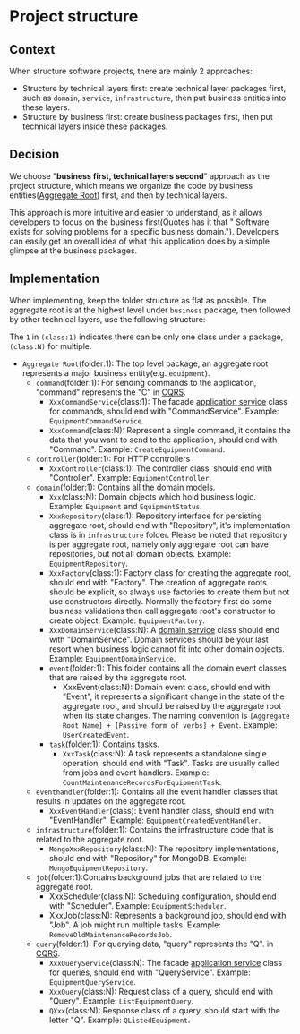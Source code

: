 # Project structure

## Context

When structure software projects, there are mainly 2 approaches:

- Structure by technical layers first: create technical layer packages first, such as `domain`, `service`,
  `infrastructure`, then put
  business entities into these layers.
- Structure by business first: create business packages first, then put technical layers inside these packages.

## Decision

We choose "**business first, technical layers second**" approach as the project structure, which means we organize the
code by business entities([Aggregate Root](https://martinfowler.com/bliki/DDD_Aggregate.html)) first, and then by
technical layers.

This approach is more intuitive and easier to understand, as it allows developers to focus on the business first(Quotes
has it that "
Software exists for solving problems for a specific business domain."). Developers can easily get an overall idea of
what this application
does
by a simple glimpse at the business packages.

## Implementation

When implementing, keep the folder structure as flat as possible. The aggregate root is at the highest level under
`business` package, then followed by other
technical layers, use the following structure:

The `1` in `(class:1)` indicates there can be only one class under a package, `(class:N)` for multiple.

- `Aggregate Root`(folder:1): The top level package, an aggregate root represents a major business entity(e.g.
  `equipment`).
    - `command`(folder:1): For sending commands to the application, "command" represents the "C"
      in [CQRS](https://microservices.io/patterns/data/cqrs.html).
        - `XxxCommandService`(class:1): The
          facade [application service](https://ddd-practitioners.com/home/glossary/application-service/)
          class for commands, should end with "CommandService". Example: `EquipmentCommandService`.
        - `XxxCommand`(class:N): Represent a single command, it contains the data that you want to send to the
          application, should end
          with "Command". Example: `CreateEquipmentCommand`.
    - `controller`(folder:1): For HTTP controllers
        - `XxxController`(class:1): The controller class, should end with "Controller". Example: `EquipmentController`.
    - `domain`(folder:1): Contains all the domain models.
        - `Xxx`(class:N): Domain objects which hold business logic. Example: `Equipment` and `EquipmentStatus`.
        - `XxxRepository`(class:1): Repository interface for persisting aggregate root, should end with "Repository",
          it's implementation
          class is in `infrastructure` folder. Please be noted that repository is per aggregate root, namely only
          aggregate root can have
          repositories, but not all domain objects. Example: `EquipmentRepository`.
        - `XxxFactory`(class:1): Factory class for creating the aggregate root, should end with "Factory". The creation
          of aggregate roots
          should be explicit, so always use factories to create them but not use constructors directly. Normally the
          factory first do some
          business validations then call aggregate root's constructor to create object. Example: `EquipmentFactory`.
        - `XxxDomainService`(class:N): A [domain service](https://ddd-practitioners.com/home/glossary/domain-service/)
          class should end
          with "DomainService". Domain services should be your last resort when business logic cannot fit into other
          domain objects. Example: `EquipmentDomainService`.
        - `event`(folder:1): This folder contains all the domain event classes that are raised by the aggregate root.
            - XxxEvent(class:N): Domain event class, should end with "Event", it represents a significant change in the
              state of the
              aggregate root, and should be raised by the aggregate root when its state changes. The naming convention
              is `[Aggregate Root Name] + [Passive form of verbs] + Event`. Example: `UserCreatedEvent`.
        - `task`(folder:1): Contains tasks.
            - `XxxTask`(class:N): A task represents a standalone single operation, should end with "Task". Tasks are
              usually called from jobs and event handlers. Example: `CountMaintenanceRecordsForEquipmentTask`.
    - `eventhandler`(folder:1): Contains all the event handler classes that results in updates on the aggregate root.
        - `XxxEventHandler`(class): Event handler class, should end with "EventHandler". Example:
          `EquipmentCreatedEventHandler`.
    - `infrastructure`(folder:1): Contains the infrastructure code that is related to the aggregate root.
        - `MongoXxxRepository`(class:N): The repository implementations, should end with "Repository" for MongoDB.
          Example: `MongoEquipmentRepository`.
    - `job`(folder:1):Contains background jobs that are related to the aggregate root.
        - XxxScheduler(class:N): Scheduling configuration, should end with "Scheduler". Example: `EquipmentScheduler`.
        - XxxJob(class:N): Represents a background job, should end with "Job". A job might run multiple tasks. Example:
          `RemoveOldMaintenanceRecordsJob`.
    - `query`(folder:1): For querying data, "query" represents the "Q".
      in [CQRS](https://microservices.io/patterns/data/cqrs.html).
        - `XxxQueryService`(class:N): The
          facade [application service](https://ddd-practitioners.com/home/glossary/application-service/) class for
          queries, should end with "QueryService". Example: `EquipmentQueryService`.
        - `XxxQuery`(class:N): Request class of a query, should end with "Query". Example: `ListEquipmentQuery`.
        - `QXxx`(class:N): Response class of a query, should start with the letter "Q". Example: `QListedEquipment`.
